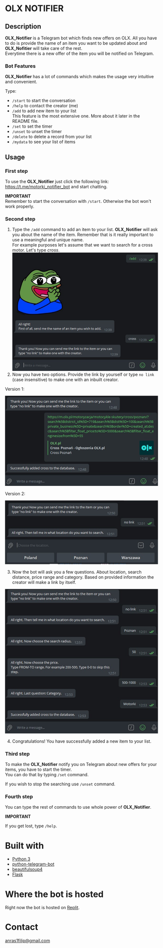 # OLX NOTIFIER

## Description

**OLX_Notifier** is a Telegram bot which finds new offers on OLX. All you have to do is provide the name of an item you
want to be updated about and **OLX_Nofitier** will take care of the rest. \
Everytime there is a new offer of the item you will be notified on Telegram.

### Bot Features

**OLX_Notifier** has a lot of commands which makes the usage very intuitive and convenient.

Type:

- `/start` to start the conversation
- `/help` to contact the creator (me)
- `/add` to add new item to your list \
  This feature is the most extensive one. More about it later in the README file.
- `/set` to set the timer
- `/unset` to unset the timer
- `/delete` to delete a record from your list
- `/mydata` to see your list of items

## Usage

### First step

To use the **OLX_Notifier** just click the following link: https://t.me/motorki_notifier_bot and start chatting.

**IMPORTANT** \
Remember to start the conversation with `/start`. Otherwise the bot won't work properly.

### Second step

1. Type the `/add` command to add an item to your list.
**OLX_Notifier** will ask you about the name of the item. Remember that is it really important to use a meaningful and unique name. \
For example purposes let's assume that we want to search for a cross motor.
Let's type *cross*.
![/add picture](images/add.jpg)
2. Now you have two options. Provide the link by yourself or type `no link` (case insensitive) to make one with an inbuilt creator.

Version 1:

![/add_link_manually](images/add_link_manually.jpg)

Version 2:

![/add_no_link](images/add_no_link.jpg)

3. Now the bot will ask you a few questions. About location, search distance, price range and category. Based on provided information the creator will make a link by itself. 

![/add_conversation](images/add_conversation.jpg)

4. Congratulations! You have successfully added a new item to your list.

### Third step

To make the **OLX_Notifier** notify you on Telegram about new offers for your items, you have to start the timer. \
You can do that by typing `/set` command.

If you wish to stop the searching use `/unset` command.

### Fourth step

You can type the rest of commands to use whole power of **OLX_Notifier**.

**IMPORTANT**

If you get lost, type `/help`.

# Built with

* [Python 3](https://www.python.org/)
* [python-telegram-bot](https://github.com/python-telegram-bot/python-telegram-bot)
* [beautifulsoup4](https://www.crummy.com/software/BeautifulSoup/bs4/doc/)
* [Flask](https://flask.palletsprojects.com/en/2.0.x/)

# Where the bot is hosted

Right now the bot is hosted on [Replit](https://replit.com/~).

# Contact

anras1filip@gmail.com

